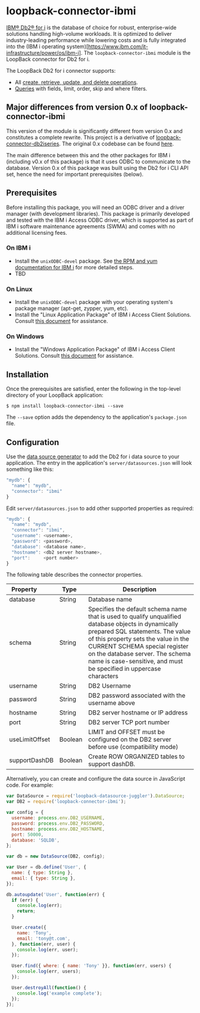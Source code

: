 # loopback-connector-ibmi

[IBM® Db2® for i](http://www-03.ibm.com/systems/power/software/i/db2/) is the database of choice for robust, enterprise-wide solutions handling high-volume workloads. It is optimized to deliver industry-leading performance while lowering costs and is fully integrated into the (IBM i operating system)[https://www.ibm.com/it-infrastructure/power/os/ibm-i].  The `loopback-connector-ibmi`
module is the LoopBack connector for Db2 for i.

The LoopBack Db2 for i connector supports:

- All [create, retrieve, update, and delete operations](http://loopback.io/doc/en/lb2/Creating-updating-and-deleting-data.html).
- [Queries](http://loopback.io/doc/en/lb2/Querying-data.html) with fields, limit, order, skip and where filters.

## Major differences from version 0.x of loopback-connector-ibmi
This version of the module is significantly different from version 0.x and constitutes a complete rewrite. This project is a derivative of [loopback-connector-db2iseries](https://github.com/strongloop/loopback-connector-db2iseries). 
The original 0.x codebase can be found [here](https://github.com/andrescolodrero/loopback-connector-ibmi).

The main difference between this and the other packages for IBM i (including v0.x of this package) is that it uses ODBC to communicate to the database. Version 0.x of this package was built using the Db2 for i CLI API set, hence the need for important prerequisites (below). 

## Prerequisites
Before installing this package, you will need an ODBC driver and a driver manager (with development libraries). 
This package is primarily developed and tested with the IBM i Access ODBC driver, which is supported as part of IBM i software maintenance agreements (SWMA) and comes with no additional licensing fees. 

### On IBM i
- Install the `unixODBC-devel` package. See [the RPM and yum documentation for IBM i](http://ibm.biz/ibmi-rpms) for more detailed steps.
- TBD
### On Linux
- Install the `unixODBC-devel` package with your operating system's package manager (apt-get, zypper, yum, etc).
- Install the "Linux Application Package" of IBM i Access Client Solutions. Consult [this document](http://www-01.ibm.com/support/docview.wss?uid=nas8N1010355) for assistance.
### On Windows
- Install the "Windows Application Package" of IBM i Access Client Solutions. Consult [this document](http://www-01.ibm.com/support/docview.wss?uid=nas8N1010355) for assistance.


## Installation
Once the prerequisites are satisfied, enter the following in the top-level directory of your LoopBack application:

```
$ npm install loopback-connector-ibmi --save
```

The `--save` option adds the dependency to the application's `package.json` file.

## Configuration

Use the [data source generator](http://loopback.io/doc/en/lb2/Data-source-generator.html) to add the Db2 for i data source to your application.
The entry in the application's `server/datasources.json` will look something like this:

```js
"mydb": {
  "name": "mydb",
  "connector": "ibmi"
}
```

Edit `server/datasources.json` to add other supported properties as required:

```js
"mydb": {
  "name": "mydb",
  "connector": "ibmi",
  "username": <username>,
  "password": <password>,
  "database": <database name>,
  "hostname": <db2 server hostname>,
  "port":     <port number>
}
```

The following table describes the connector properties.

Property&nbsp;&nbsp;&nbsp;&nbsp;&nbsp;&nbsp;&nbsp;&nbsp;&nbsp; | Type&nbsp;&nbsp;    | Description
---------------| --------| --------
database       | String  | Database name
schema         | String  | Specifies the default schema name that is used to qualify unqualified database objects in dynamically prepared SQL statements. The value of this property sets the value in the CURRENT SCHEMA special register on the database server. The schema name is case-sensitive, and must be specified in uppercase characters
username       | String  | DB2 Username
password       | String  | DB2 password associated with the username above
hostname       | String  | DB2 server hostname or IP address
port           | String  | DB2 server TCP port number
useLimitOffset | Boolean | LIMIT and OFFSET must be configured on the DB2 server before use (compatibility mode)
supportDashDB  | Boolean | Create ROW ORGANIZED tables to support dashDB.


Alternatively, you can create and configure the data source in JavaScript code.
For example:

```js
var DataSource = require('loopback-datasource-juggler').DataSource;
var DB2 = require('loopback-connector-ibmi');

var config = {
  username: process.env.DB2_USERNAME,
  password: process.env.DB2_PASSWORD,
  hostname: process.env.DB2_HOSTNAME,
  port: 50000,
  database: 'SQLDB',
};

var db = new DataSource(DB2, config);

var User = db.define('User', {
  name: { type: String },
  email: { type: String },
});

db.autoupdate('User', function(err) {
  if (err) {
    console.log(err);
    return;
  }

  User.create({
    name: 'Tony',
    email: 'tony@t.com',
  }, function(err, user) {
    console.log(err, user);
  });

  User.find({ where: { name: 'Tony' }}, function(err, users) {
    console.log(err, users);
  });

  User.destroyAll(function() {
    console.log('example complete');
  });
});
```
